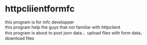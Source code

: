 # httpcliientformfc
this program is for mfc developper <br>
this program help the guys that  not familiar with httpclient   <br>
this program is about to post json data 、upload files with form data、download files <br>
